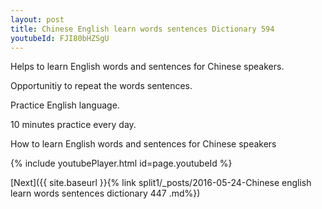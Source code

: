 ```yaml
---
layout: post
title: Chinese English learn words sentences Dictionary 594 
youtubeId: FJI80bHZSgU
---
```

 
 
Helps to learn English words and sentences for Chinese speakers.

Opportunitiy to repeat the words sentences. 

Practice English language. 
 
10 minutes practice every day. 
 
How to learn English words and sentences for Chinese speakers 
 
{% include youtubePlayer.html id=page.youtubeId %}
 
 
[Next]({{ site.baseurl }}{% link  split1/_posts/2016-05-24-Chinese english learn words sentences dictionary 447 .md%})
 
